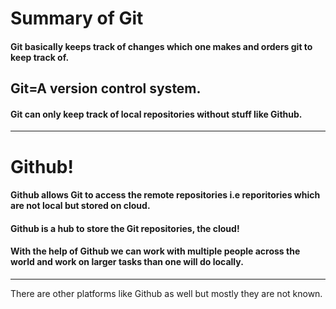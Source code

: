# Summary of Git
#### Git basically keeps track of changes which one makes and orders git to keep track of.
## Git=A version control system.
#### Git can only keep track of local repositories without stuff like Github.
---
# Github!
#### Github allows Git to access the remote repositories i.e reporitories which are not local but stored on cloud.
#### Github is a hub to store the Git repositories, the cloud!
#### With the help of Github we can work with multiple people across the world and work on larger tasks than one will do locally.
---
There are other platforms like Github as well but mostly they are not known.
